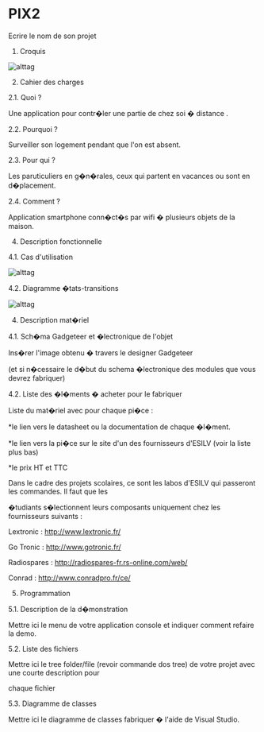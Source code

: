PIX2
====

Ecrire le nom de son projet 

 

1. Croquis 

![alttag](http://www.noelshack.com/2014-21-1400511796-croquis.jpg)

 

2. Cahier des charges 

2.1. Quoi ? 

Une application pour contr�ler une partie de chez soi � distance .

 

2.2. Pourquoi ? 

Surveiller son logement pendant que l'on est absent. 

 

2.3. Pour qui ? 

Les paruticuliers en g�n�rales, ceux qui partent en vacances ou sont en d�placement.

 

2.4. Comment ? 

Application smartphone conn�ct�s par wifi � plusieurs objets de la maison.

 

4. Description fonctionnelle 

4.1. Cas d'utilisation 

![alttag](http://www.noelshack.com/2014-21-1400511792-pix-2-elec.jpg)

 

4.2. Diagramme �tats-transitions 

![alttag](http://www.noelshack.com/2014-21-1400511786-pix-2-dia.jpg)

 

4. Description mat�riel 

4.1. Sch�ma Gadgeteer et �lectronique de l'objet 

Ins�rer l'image obtenu � travers le designer Gadgeteer 

(et si n�cessaire le d�but du schema �lectronique des modules que vous devrez fabriquer) 

 

4.2. Liste des �l�ments � acheter pour le fabriquer 

Liste du mat�riel avec pour chaque pi�ce : 

*le lien vers le datasheet ou la documentation de chaque �l�ment. 

*le lien vers la pi�ce sur le site d'un des fournisseurs d'ESILV (voir la liste plus bas) 

*le prix HT et TTC 

 

Dans le cadre des projets scolaires, ce sont les labos d'ESILV qui passeront les commandes. Il faut que les 

�tudiants s�lectionnent leurs composants uniquement chez les fournisseurs suivants : 

Lextronic : http://www.lextronic.fr/ 

Go Tronic : http://www.gotronic.fr/ 

Radiospares : http://radiospares-fr.rs-online.com/web/ 

Conrad : http://www.conradpro.fr/ce/ 

 

5. Programmation 

5.1. Description de la d�monstration 

Mettre ici le menu de votre application console et indiquer comment refaire la demo. 

 

5.2. Liste des fichiers 

Mettre ici le tree folder/file (revoir commande dos tree) de votre projet avec une courte description pour 

chaque fichier 

 

5.3. Diagramme de classes 

Mettre ici le diagramme de classes fabriquer � l'aide de Visual Studio.

